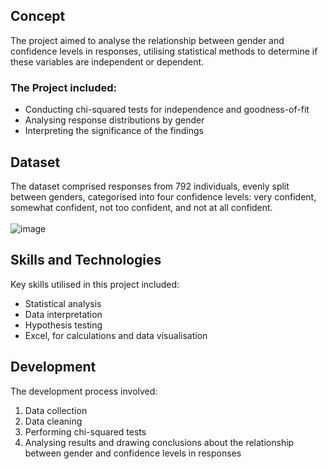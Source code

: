 ## Concept
The project aimed to analyse the relationship between gender and confidence levels in responses, utilising statistical methods to determine if these variables are independent or dependent.

### The Project included:
- Conducting chi-squared tests for independence and goodness-of-fit
- Analysing response distributions by gender
- Interpreting the significance of the findings

## Dataset
The dataset comprised responses from 792 individuals, evenly split between genders, categorised into four confidence levels: very confident, somewhat confident, not too confident, and not at all confident.<br/>
<br/>![image](https://github.com/user-attachments/assets/94d1c5f2-67bb-4a43-8769-2470df17a69c)


## Skills and Technologies
Key skills utilised in this project included:
- Statistical analysis
- Data interpretation
- Hypothesis testing
- Excel, for calculations and data visualisation

## Development
The development process involved:
1. Data collection
2. Data cleaning
3. Performing chi-squared tests
4. Analysing results and drawing conclusions about the relationship between gender and confidence levels in responses
